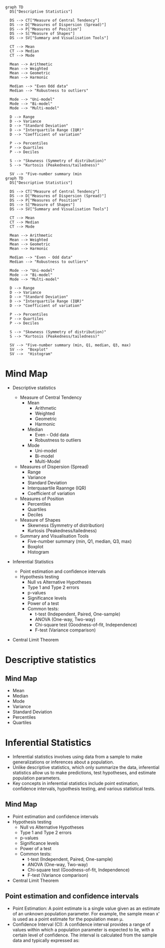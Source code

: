 ```mermaid
graph TD
  DS["Descriptive Statistics"]

  DS --> CT["Measure of Central Tendency"]
  DS --> D["Measures of Dispersion (Spread)"]
  DS --> P["Measures of Position"]
  DS --> S["Measure of Shapes"]
  DS --> SV["Summary and Visualisation Tools"]

  CT --> Mean
  CT --> Median
  CT --> Mode

  Mean --> Arithmetic
  Mean --> Weighted
  Mean --> Geometric
  Mean --> Harmonic

  Median --> "Even Odd data"
  Median --> "Robustness to outliers"

  Mode --> "Uni-model"
  Mode --> "Bi-model"
  Mode --> "Multi-model"

  D --> Range
  D --> Variance
  D --> "Standard Deviation"
  D --> "Interquartile Range (IQR)"
  D --> "Coefficient of variation"

  P --> Percentiles
  P --> Quartiles
  P --> Deciles

  S --> "Skewness (Symmetry of distribution)"
  S --> "Kurtosis (Peakedness/tailedness)"

  SV --> "Five-number summary (min
graph TD
  DS["Descriptive Statistics"]

  DS --> CT["Measure of Central Tendency"]
  DS --> D["Measures of Dispersion (Spread)"]
  DS --> P["Measures of Position"]
  DS --> S["Measure of Shapes"]
  DS --> SV["Summary and Visualisation Tools"]

  CT --> Mean
  CT --> Median
  CT --> Mode

  Mean --> Arithmetic
  Mean --> Weighted
  Mean --> Geometric
  Mean --> Harmonic

  Median --> "Even - Odd data"
  Median --> "Robustness to outliers"

  Mode --> "Uni-model"
  Mode --> "Bi-model"
  Mode --> "Multi-model"

  D --> Range
  D --> Variance
  D --> "Standard Deviation"
  D --> "Interquartile Range (IQR)"
  D --> "Coefficient of variation"

  P --> Percentiles
  P --> Quartiles
  P --> Deciles

  S --> "Skewness (Symmetry of distribution)"
  S --> "Kurtosis (Peakedness/tailedness)"

  SV --> "Five-number summary (min, Q1, median, Q3, max)
  SV -->  "Boxplot"
  SV -->  "Histogram"

```

# Mind Map
- Descriptive statistics
  - Measure of Central Tendency
    - Mean
      - Arithmetic
      - Weighted
      - Geometric
      - Harmonic
    - Median
      - Even - Odd data
      - Robustness to outliers
    - Mode
      - Uni-model
      - Bi-model
      - Multi-Model
  - Measures of Dispersion (Spread)
    - Range
    - Variance
    - Standard Deviation
    - Interquaartile Raannge (IQR)
    - Coefficient of variation
  - Measures of Position
    - Percentiles
    - Quartiles
    - Deciles
  - Measure of Shapes
    - Skewness (Symmetry of distribution)
    - Kurtosis (Peakedness/tailedness)
  - Summary and Visualisation Tools
    - Five-number summary (min, Q1, median, Q3, max)
    - Boxplot
    - Histogram
   
      
- Inferential Statistics
  - Point estimation and confidence intervals
  - Hypothesis testing
    - Null vs Alternative Hypotheses
    - Type 1 and Type 2 errors
    - p-values
    - Significance levels
    - Power of a test
    - Common tests:
      - t-test (Independent, Paired, One-sample)
      - ANOVA (One-way, Two-way)
      - Chi-square test (Goodness-of-fit, Independence)
      - F-test (Variance comparison)
- Central Limit Theorem
# Descriptive statistics
## Mind Map
- Mean
- Median
- Mode
- Variance
- Standard Deviation
- Percentiles
- Quartiles
# Inferential Statistics
- Inferential statistics involves using data from a sample to make generalizations or inferences about a population.
- Unlike descriptive statistics, which only summarize the data, inferential statistics allow us to make predictions, test hypotheses, and estimate population parameters.
- Key concepts in inferential statistics include point estimation, confidence intervals, hypothesis testing, and various statistical tests.
## Mind Map
- Point estimation and confidence intervals
- Hypothesis testing
  - Null vs Alternative Hypotheses
  - Type 1 and Type 2 errors
  - p-values
  - Significance levels
  - Power of a test
  - Common tests:
    - t-test (Independent, Paired, One-sample)
    - ANOVA (One-way, Two-way)
    - Chi-square test (Goodness-of-fit, Independence)
    - F-test (Variance comparison)
- Central Limit Theorem
## Point estimation and confidence intervals
- Point Estimation: A point estimate is a single value given as an estimate of an unknown population parameter. For example, the sample mean x' is used as a point estimate for the population mean μ.
- Confidence Interval (CI): A confidence interval provides a range of values within which a population parameter is expected to lie, with a certain level of confidence. The interval is calculated from the sample data and typically expressed as:
